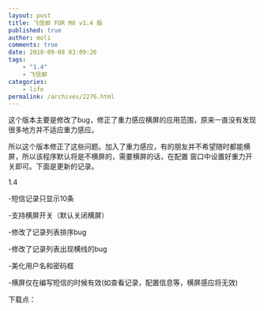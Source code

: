 ```yaml
---
layout: post
title: 飞信邮 FOR M8 v1.4 版
published: true
author: moli
comments: true
date: 2010-09-08 03:09:26
tags:
    - "1.4"
    - 飞信邮
categories:
    - life
permalink: /archives/2276.html
---
```

[][1]这个版本主要是修改了bug，修正了重力感应横屏的应用范围，原来一直没有发现很多地方并不适应重力感应。

所以这个版本修正了这些问题。加入了重力感应，有的朋友并不希望随时都能横屏，所以该程序默认将是不横屏的，需要横屏的话，在配置 窗口中设置好重力开关即可。下面是更新的记录。

1.4
  
-短信记录只显示10条
  
-支持横屏开关（默认关闭横屏）
  
-修改了记录列表排序bug
  
-修改了记录列表出现横线的bug
  
-美化用户名和密码框
  
-横屏仅在编写短信的时候有效(如查看记录，配置信息等，横屏感应将无效)

下载点：

 [1]: http://huoxr.com/wp-content/uploads/2010/09/PrtScn20100908151553.png